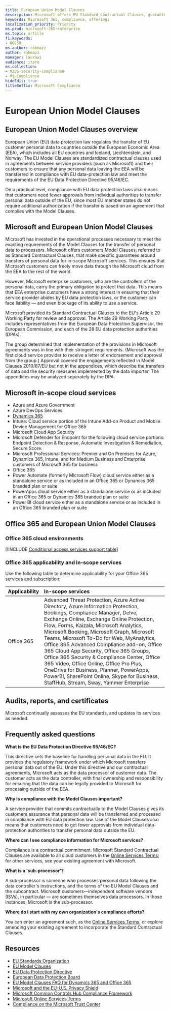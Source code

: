 ```yaml
---
title: European Union Model Clauses
description: Microsoft offers EU Standard Contractual Clauses, guarantees for transfers of personal data.
keywords: Microsoft 365, compliance, offerings
localization_priority: Priority
ms.prod: microsoft-365-enterprise
ms.topic: article
f1.keywords:
- NOCSH
ms.author: robmazz
author: robmazz
manager: laurawi
audience: itpro
ms.collection:
- M365-security-compliance
- MS-Compliance
hideEdit: true
titleSuffix: Microsoft Compliance
---
```


# European Union Model Clauses

## European Union Model Clauses overview

European Union (EU) data protection law regulates the transfer of EU customer personal data to countries outside the European Economic Area (EEA), which includes all EU countries and Iceland, Liechtenstein, and Norway. The EU Model Clauses are standardized contractual clauses used in agreements between service providers (such as Microsoft) and their customers to ensure that any personal data leaving the EEA will be transferred in compliance with EU data-protection law and meet the requirements of the EU Data Protection Directive 95/46/EC.

On a practical level, compliance with EU data protection laws also means that customers need fewer approvals from individual authorities to transfer personal data outside of the EU, since most EU member states do not require additional authorization if the transfer is based on an agreement that complies with the Model Clauses.

## Microsoft and European Union Model Clauses

Microsoft has invested in the operational processes necessary to meet the exacting requirements of the Model Clauses for the transfer of personal data to processors. Microsoft offers customers Model Clauses, referred to as Standard Contractual Clauses, that make specific guarantees around transfers of personal data for in-scope Microsoft services. This ensures that Microsoft customers can freely move data through the Microsoft cloud from the EEA to the rest of the world.

However, Microsoft enterprise customers, who are the controllers of the personal data, carry the primary obligation to protect that data. This means that EEA enterprise customers have a strong interest in ensuring that their service provider abides by EU data protection laws, or the customer can face liability — and even blockage of its ability to use a service.

Microsoft provided its Standard Contractual Clauses to the EU's Article 29 Working Party for review and approval. The Article 29 Working Party includes representatives from the European Data Protection Supervisor, the European Commission, and each of the 28 EU data protection authorities (DPAs).

The group determined that implementation of the provisions in Microsoft agreements was in line with their stringent requirements. (Microsoft was the first cloud service provider to receive a letter of endorsement and approval from the group.) Approval covered the engagements reflected in Model Clauses 2010/87/EU but not in the appendices, which describe the transfers of data and the security measures implemented by the data importer. The appendices may be analyzed separately by the DPA.

## Microsoft in-scope cloud services

- Azure and Azure Government
- Azure DevOps Services
- [Dynamics 365](https://aka.ms/d365-compliance-list)
- Intune: Cloud service portion of the Intune Add-on Product and Mobile Device Management for Office 365
- Microsoft Cloud App Security
- Microsoft Defender for Endpoint for the following cloud service portions: Endpoint Detection & Response, Automatic Investigation & Remediation, Secure Score.
- Microsoft Professional Services: Premier and On Premises for Azure, Dynamics 365, Intune, and for Medium Business and Enterprise customers of Microsoft 365 for business
- Office 365
- Power Automate (formerly Microsoft Flow) cloud service either as a standalone service or as included in an Office 365 or Dynamics 365 branded plan or suite
- PowerApps cloud service either as a standalone service or as included in an Office 365 or Dynamics 365 branded plan or suite
- Power BI cloud service either as a standalone service or as included in an Office 365 branded plan or suite

## Office 365 and European Union Model Clauses

### Office 365 cloud environments

[!INCLUDE [Conditional access services support table](../includes/o365-offering-introduction.md)]

### Office 365 applicability and in-scope services

Use the following table to determine applicability for your Office 365 services and subscription:

| **Applicability** | **In-scope services** |
|:------------------|:----------------------|
| Office 365 | Advanced Threat Protection, Azure Active Directory, Azure Information Protection, Bookings, Compliance Manager, Delve, Exchange Online, Exchange Online Protection, Flow, Forms, Kaizala, Microsoft Analytics, Microsoft Booking, Microsoft Graph, Microsoft Teams, Microsoft To-Do for Web, MyAnalytics, Office 365 Advanced Compliance add-on, Office 365 Cloud App Security, Office 365 Groups, Office 365 Security & Compliance Center, Office 365 Video, Office Online, Office Pro Plus, OneDrive for Business, Planner, PowerApps, PowerBI, SharePoint Online, Skype for Business, StaffHub, Stream, Sway, Yammer Enterprise |

## Audits, reports, and certificates

Microsoft continually assesses the EU standards, and updates its services as needed.

## Frequently asked questions

**What is the EU Data Protection Directive 95/46/EC?**

This directive sets the baseline for handling personal data in the EU. It provides the regulatory framework under which Microsoft transfers personal data out of the EU. Under this directive and our contractual agreements, Microsoft acts as the data processor of customer data. The customer acts as the data controller, with final ownership and responsibility for ensuring that the data can be legally provided to Microsoft for processing outside of the EEA.

**Why is compliance with the Model Clauses important?**

A service provider that commits contractually to the Model Clauses gives its customers assurance that personal data will be transferred and processed in compliance with EU data protection law. Use of the Model Clauses also means that customers need to get fewer approvals from individual data-protection authorities to transfer personal data outside the EU.

**Where can I see compliance information for Microsoft services?**

Compliance is a contractual commitment. Microsoft Standard Contractual Clauses are available to all cloud customers in the [Online Services Terms](https://aka.ms/Online-Services-Terms); for other services, see your existing agreement with Microsoft.

**What is a 'sub-processor'?**

A sub-processor is someone who processes personal data following the data controller's instructions, and the terms of the EU Model Clauses and the subcontract. Microsoft customers—independent software vendors (ISVs), in particular — are sometimes themselves data processors. In those instances, Microsoft is the sub-processor.

**Where do I start with my own organization's compliance efforts?**

You can enter an agreement such, as the [Online Services Terms](https://aka.ms/Online-Services-Terms), or explore amending your existing agreement to incorporate the Standard Contractual Clauses.

## Resources

- [EU Standards Organization](https://eur-lex.europa.eu/)
- [EU Model Clauses](https://aka.ms/EU-model_clauses)
- [EU Data Protection Directive](https://aka.ms/EU-DPD)
- [European Data Protection Board](https://edpb.europa.eu/)
- [EU Model Clauses FAQ for Dynamics 365 and Office 365](https://products.office.com/business/office-365-trust-center-eu-model-clauses-faq)
- [Microsoft and the EU-U.S. Privacy Shield](offering-eu-us-privacy-shield.md)
- [Microsoft Common Controls Hub Compliance Framework](https://www.microsoft.com/trustcenter/common-controls-hub)
- [Microsoft Online Services Terms](https://aka.ms/Online-Services-Terms)
- [Compliance on the Microsoft Trust Center](https://www.microsoft.com/trust-center/compliance/compliance-overview)
